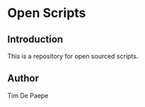 # Open Scripts

## Introduction

This is a repository for open sourced scripts.

## Author

Tim De Paepe